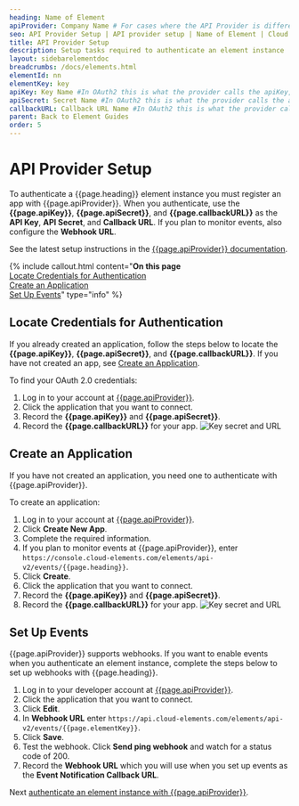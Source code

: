 ```yaml
---
heading: Name of Element
apiProvider: Company Name # For cases where the API Provider is different than the element name. e;g;, ServiceNow vs. ServiceNow Oauth
seo: API Provider Setup | API provider setup | Name of Element | Cloud Elements API Docs
title: API Provider Setup
description: Setup tasks required to authenticate an element instance
layout: sidebarelementdoc
breadcrumbs: /docs/elements.html
elementId: nn
elementKey: key
apiKey: Key Name #In OAuth2 this is what the provider calls the apiKey, like Client ID, Consumer Key, API Key, or just Key
apiSecret: Secret Name #In OAuth2 this is what the provider calls the apiSecret, like Client Secret, Consumer Secret, API Secret, or just Secret
callbackURL: Callback URL Name #In OAuth2 this is what the provider calls the callbackURL, like Redirect URL, App URL, or just Callback URL
parent: Back to Element Guides
order: 5
---
```


# API Provider Setup

To authenticate a {{page.heading}} element instance you must register an app with {{page.apiProvider}}. When you authenticate, use the **{{page.apiKey}}**, **{{page.apiSecret}}**, and **{{page.callbackURL}}** as the **API Key**, **API Secret**, and **Callback URL**.  If you plan to monitor events, also configure the **Webhook URL**.

See the latest setup instructions in the [{{page.apiProvider}} documentation](https://apiprovider.com).

{% include callout.html content="<strong>On this page</strong></br><a href=#locate-credentials-for-authentication>Locate Credentials for Authentication</a></br><a href=#create-an-application>Create an Application</a></br><a href=#set-up-events>Set Up Events</a>" type="info" %}

## Locate Credentials for Authentication

If you already created an application, follow the steps below to locate the **{{page.apiKey}}**, **{{page.apiSecret}}**, and **{{page.callbackURL}}**. If you have not created an app, see [Create an Application](#create-an-application).

To find your OAuth 2.0 credentials:

1. Log in to your account at [{{page.apiProvider}}](https://apiprovider.com).
2. Click the application that you want to connect.
3. Record the **{{page.apiKey}}** and **{{page.apiSecret}}**.
3. Record the **{{page.callbackURL}}** for your app.
![Key secret and URL](img/hootsuite-creds.png)

## Create an Application

If you have not created an application, you need one to authenticate with {{page.apiProvider}}.

To create an application:

1. Log in to your account at [{{page.apiProvider}}](https://apiprovider.com).
2. Click **Create New App**.
3. Complete the required information.
4. If you plan to monitor events at {{page.apiProvider}}, enter `https://console.cloud-elements.com/elements/api-v2/events/{{page.heading}}`.
4. Click **Create**.
2. Click the application that you want to connect.
3. Record the **{{page.apiKey}}** and **{{page.apiSecret}}**.
3. Record the **{{page.callbackURL}}** for your app.
![Key secret and URL](img/hootsuite-creds.png)

## Set Up Events

{{page.apiProvider}} supports webhooks. If you want to enable events when you authenticate an element instance, complete the steps below to set up webhooks with {{page.heading}}.

1. Log in to your developer account at [{{page.apiProvider}}](https://apiprovider.com).
2. Click the application that you want to connect.
3. Click **Edit**.
3. In **Webhook URL** enter `https://api.cloud-elements.com/elements/api-v2/events/{{page.elementKey}}`.
4. Click **Save**.
5. Test the webhook. Click **Send ping webhook** and watch for a status code of 200.
6. Record the **Webhook URL** which you will use when you set up events as the **Event Notification Callback URL**.

Next [authenticate an element instance with {{page.apiProvider}}](authenticate.html).
